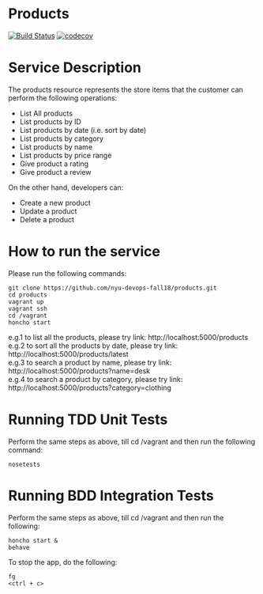 # Products
[![Build Status](https://travis-ci.org/nyu-devops-fall18/products.svg?branch=master)](https://travis-ci.org/nyu-devops-fall18/products)
[![codecov](https://codecov.io/gh/nyu-devops-fall18/products/branch/master/graph/badge.svg)](https://codecov.io/gh/nyu-devops-fall18/products)

# Service Description
The products resource represents the store items that the customer can perform the following operations: 
* List All products
* List products by ID
* List products by date (i.e. sort by date)
* List products by category
* List products by name
* List products by price range
* Give product a rating
* Give product a review

On the other hand, developers can:
* Create a new product
* Update a product
* Delete a product

# How to run the service
Please run the following commands:
```
git clone https://github.com/nyu-devops-fall18/products.git  
cd products     
vagrant up
vagrant ssh
cd /vagrant
honcho start   
```
e.g.1 to list all the products, please try link: http://localhost:5000/products <br>
e.g.2 to sort all the products by date, please try link: http://localhost:5000/products/latest <br>
e.g.3 to search a product by name, please try link: http://localhost:5000/products?name=desk <br>
e.g.4 to search a product by category, please try link: http://localhost:5000/products?category=clothing <br>

# Running TDD Unit Tests
Perform the same steps as above, till cd /vagrant and then run the following command:
```
nosetests
```

# Running BDD Integration Tests
Perform the same steps as above, till cd /vagrant and then run the following:
```
honcho start &
behave
```
To stop the app, do the following:
```
fg
<ctrl + c>
```
